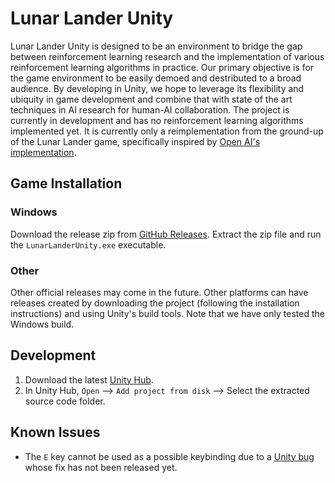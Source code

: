 # Lunar Lander Unity

Lunar Lander Unity is designed to be an environment to bridge the gap between reinforcement learning research and the implementation of various reinforcement learning algorithms in practice. Our primary objective is for the game environment to be easily demoed and destributed to a broad audience.
By developing in Unity, we hope to leverage its flexibility and ubiquity in game development and combine that with state of the art techniques in AI research for human-AI collaboration. The project is currently in development and has no reinforcement learning algorithms implemented yet. It is currently only a reimplementation from the ground-up of the Lunar Lander game, specifically inspired by [Open AI's implementation](https://www.gymlibrary.ml/environments/box2d/lunar_lander/).

## Game Installation 
### Windows
Download the release zip from [GitHub Releases](). Extract the zip file and run the `LunarLanderUnity.exe` executable.

### Other
Other official releases may come in the future. Other platforms can have releases created by downloading the project (following the installation instructions) and using Unity's build tools. Note that we have only tested the Windows build.

## Development
1. Download the latest [Unity Hub](https://unity3d.com/get-unity/download).
2. In Unity Hub, `Open` --> `Add project from disk` --> Select the extracted source code folder.


## Known Issues
* The `E` key cannot be used as a possible keybinding due to a [Unity bug](https://github.com/Unity-Technologies/InputSystem/pull/1485) whose fix has not been released yet.

